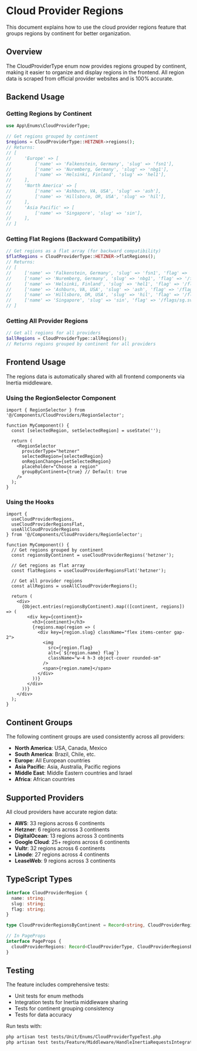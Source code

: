 # Cloud Provider Regions

This document explains how to use the cloud provider regions feature that groups regions by continent for better organization.

## Overview

The CloudProviderType enum now provides regions grouped by continent, making it easier to organize and display regions in the frontend. All region data is scraped from official provider websites and is 100% accurate.

## Backend Usage

### Getting Regions by Continent

```php
use App\Enums\CloudProviderType;

// Get regions grouped by continent
$regions = CloudProviderType::HETZNER->regions();
// Returns:
// [
//     'Europe' => [
//         ['name' => 'Falkenstein, Germany', 'slug' => 'fsn1'],
//         ['name' => 'Nuremberg, Germany', 'slug' => 'nbg1'],
//         ['name' => 'Helsinki, Finland', 'slug' => 'hel1'],
//     ],
//     'North America' => [
//         ['name' => 'Ashburn, VA, USA', 'slug' => 'ash'],
//         ['name' => 'Hillsboro, OR, USA', 'slug' => 'hil'],
//     ],
//     'Asia Pacific' => [
//         ['name' => 'Singapore', 'slug' => 'sin'],
//     ],
// ]
```

### Getting Flat Regions (Backward Compatibility)

```php
// Get regions as a flat array (for backward compatibility)
$flatRegions = CloudProviderType::HETZNER->flatRegions();
// Returns:
// [
//     ['name' => 'Falkenstein, Germany', 'slug' => 'fsn1', 'flag' => '/flags/de.svg'],
//     ['name' => 'Nuremberg, Germany', 'slug' => 'nbg1', 'flag' => '/flags/de.svg'],
//     ['name' => 'Helsinki, Finland', 'slug' => 'hel1', 'flag' => '/flags/fi.svg'],
//     ['name' => 'Ashburn, VA, USA', 'slug' => 'ash', 'flag' => '/flags/us.svg'],
//     ['name' => 'Hillsboro, OR, USA', 'slug' => 'hil', 'flag' => '/flags/us.svg'],
//     ['name' => 'Singapore', 'slug' => 'sin', 'flag' => '/flags/sg.svg'],
// ]
```

### Getting All Provider Regions

```php
// Get all regions for all providers
$allRegions = CloudProviderType::allRegions();
// Returns regions grouped by continent for all providers
```

## Frontend Usage

The regions data is automatically shared with all frontend components via Inertia middleware.

### Using the RegionSelector Component

```tsx
import { RegionSelector } from '@/Components/CloudProviders/RegionSelector';

function MyComponent() {
  const [selectedRegion, setSelectedRegion] = useState('');

  return (
    <RegionSelector
      providerType="hetzner"
      selectedRegion={selectedRegion}
      onRegionChange={setSelectedRegion}
      placeholder="Choose a region"
      groupByContinent={true} // Default: true
    />
  );
}
```

### Using the Hooks

```tsx
import { 
  useCloudProviderRegions, 
  useCloudProviderRegionsFlat,
  useAllCloudProviderRegions 
} from '@/Components/CloudProviders/RegionSelector';

function MyComponent() {
  // Get regions grouped by continent
  const regionsByContinent = useCloudProviderRegions('hetzner');
  
  // Get regions as flat array
  const flatRegions = useCloudProviderRegionsFlat('hetzner');
  
  // Get all provider regions
  const allRegions = useAllCloudProviderRegions();

  return (
    <div>
      {Object.entries(regionsByContinent).map(([continent, regions]) => (
        <div key={continent}>
          <h3>{continent}</h3>
          {regions.map(region => (
            <div key={region.slug} className="flex items-center gap-2">
              <img
                src={region.flag}
                alt={`${region.name} flag`}
                className="w-4 h-3 object-cover rounded-sm"
              />
              <span>{region.name}</span>
            </div>
          ))}
        </div>
      ))}
    </div>
  );
}
```

## Continent Groups

The following continent groups are used consistently across all providers:

- **North America**: USA, Canada, Mexico
- **South America**: Brazil, Chile, etc.
- **Europe**: All European countries
- **Asia Pacific**: Asia, Australia, Pacific regions
- **Middle East**: Middle Eastern countries and Israel
- **Africa**: African countries

## Supported Providers

All cloud providers have accurate region data:

- **AWS**: 33 regions across 6 continents
- **Hetzner**: 6 regions across 3 continents
- **DigitalOcean**: 13 regions across 3 continents
- **Google Cloud**: 25+ regions across 6 continents
- **Vultr**: 32 regions across 6 continents
- **Linode**: 27 regions across 4 continents
- **LeaseWeb**: 9 regions across 3 continents

## TypeScript Types

```typescript
interface CloudProviderRegion {
  name: string;
  slug: string;
  flag: string;
}

type CloudProviderRegionsByContinent = Record<string, CloudProviderRegion[]>;

// In PageProps
interface PageProps {
  cloudProviderRegions: Record<CloudProviderType, CloudProviderRegionsByContinent>;
}
```

## Testing

The feature includes comprehensive tests:

- Unit tests for enum methods
- Integration tests for Inertia middleware sharing
- Tests for continent grouping consistency
- Tests for data accuracy

Run tests with:
```bash
php artisan test tests/Unit/Enums/CloudProviderTypeTest.php
php artisan test tests/Feature/Middleware/HandleInertiaRequestsIntegrationTest.php
```
